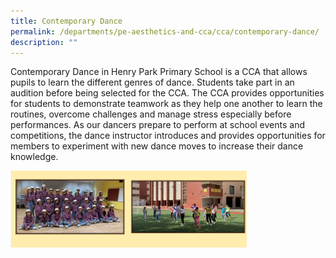 ```yaml
---
title: Contemporary Dance
permalink: /departments/pe-aesthetics-and-cca/cca/contemporary-dance/
description: ""
---
```

Contemporary Dance in Henry Park Primary School is a CCA that allows pupils to learn the different genres of dance. Students take part in an audition before being selected for the CCA. The CCA provides opportunities for students to demonstrate teamwork as they help one another to learn the routines, overcome challenges and manage stress especially before performances. As our dancers prepare to perform at school events and competitions, the dance instructor introduces and provides opportunities for members to experiment with new dance moves to increase their dance knowledge.

<img src="/images/contemporary%20dance.png" 
     style="width:75%">
